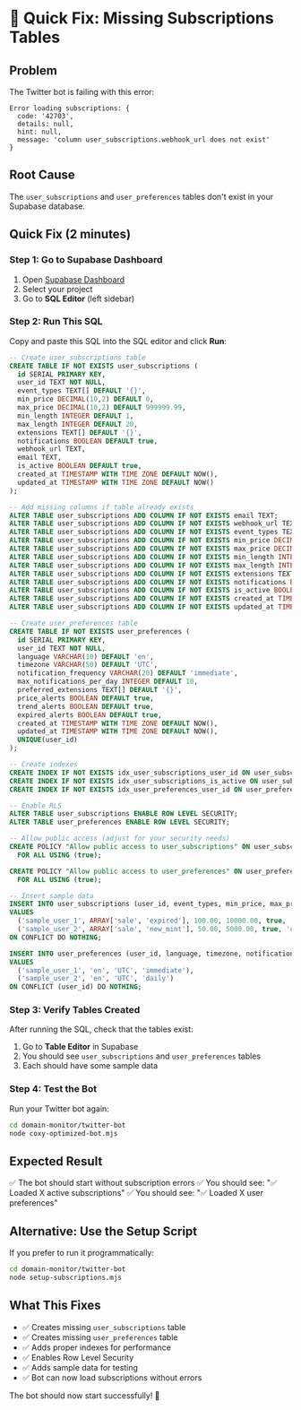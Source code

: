 # 🚨 Quick Fix: Missing Subscriptions Tables

## **Problem**
The Twitter bot is failing with this error:
```
Error loading subscriptions: {
  code: '42703',
  details: null,
  hint: null,
  message: 'column user_subscriptions.webhook_url does not exist'
}
```

## **Root Cause**
The `user_subscriptions` and `user_preferences` tables don't exist in your Supabase database.

## **Quick Fix (2 minutes)**

### **Step 1: Go to Supabase Dashboard**
1. Open [Supabase Dashboard](https://supabase.com/dashboard)
2. Select your project
3. Go to **SQL Editor** (left sidebar)

### **Step 2: Run This SQL**
Copy and paste this SQL into the SQL editor and click **Run**:

```sql
-- Create user_subscriptions table
CREATE TABLE IF NOT EXISTS user_subscriptions (
  id SERIAL PRIMARY KEY,
  user_id TEXT NOT NULL,
  event_types TEXT[] DEFAULT '{}',
  min_price DECIMAL(10,2) DEFAULT 0,
  max_price DECIMAL(10,2) DEFAULT 999999.99,
  min_length INTEGER DEFAULT 1,
  max_length INTEGER DEFAULT 20,
  extensions TEXT[] DEFAULT '{}',
  notifications BOOLEAN DEFAULT true,
  webhook_url TEXT,
  email TEXT,
  is_active BOOLEAN DEFAULT true,
  created_at TIMESTAMP WITH TIME ZONE DEFAULT NOW(),
  updated_at TIMESTAMP WITH TIME ZONE DEFAULT NOW()
);

-- Add missing columns if table already exists
ALTER TABLE user_subscriptions ADD COLUMN IF NOT EXISTS email TEXT;
ALTER TABLE user_subscriptions ADD COLUMN IF NOT EXISTS webhook_url TEXT;
ALTER TABLE user_subscriptions ADD COLUMN IF NOT EXISTS event_types TEXT[] DEFAULT '{}';
ALTER TABLE user_subscriptions ADD COLUMN IF NOT EXISTS min_price DECIMAL(10,2) DEFAULT 0;
ALTER TABLE user_subscriptions ADD COLUMN IF NOT EXISTS max_price DECIMAL(10,2) DEFAULT 999999.99;
ALTER TABLE user_subscriptions ADD COLUMN IF NOT EXISTS min_length INTEGER DEFAULT 1;
ALTER TABLE user_subscriptions ADD COLUMN IF NOT EXISTS max_length INTEGER DEFAULT 20;
ALTER TABLE user_subscriptions ADD COLUMN IF NOT EXISTS extensions TEXT[] DEFAULT '{}';
ALTER TABLE user_subscriptions ADD COLUMN IF NOT EXISTS notifications BOOLEAN DEFAULT true;
ALTER TABLE user_subscriptions ADD COLUMN IF NOT EXISTS is_active BOOLEAN DEFAULT true;
ALTER TABLE user_subscriptions ADD COLUMN IF NOT EXISTS created_at TIMESTAMP WITH TIME ZONE DEFAULT NOW();
ALTER TABLE user_subscriptions ADD COLUMN IF NOT EXISTS updated_at TIMESTAMP WITH TIME ZONE DEFAULT NOW();

-- Create user_preferences table
CREATE TABLE IF NOT EXISTS user_preferences (
  id SERIAL PRIMARY KEY,
  user_id TEXT NOT NULL,
  language VARCHAR(10) DEFAULT 'en',
  timezone VARCHAR(50) DEFAULT 'UTC',
  notification_frequency VARCHAR(20) DEFAULT 'immediate',
  max_notifications_per_day INTEGER DEFAULT 10,
  preferred_extensions TEXT[] DEFAULT '{}',
  price_alerts BOOLEAN DEFAULT true,
  trend_alerts BOOLEAN DEFAULT true,
  expired_alerts BOOLEAN DEFAULT true,
  created_at TIMESTAMP WITH TIME ZONE DEFAULT NOW(),
  updated_at TIMESTAMP WITH TIME ZONE DEFAULT NOW(),
  UNIQUE(user_id)
);

-- Create indexes
CREATE INDEX IF NOT EXISTS idx_user_subscriptions_user_id ON user_subscriptions(user_id);
CREATE INDEX IF NOT EXISTS idx_user_subscriptions_is_active ON user_subscriptions(is_active);
CREATE INDEX IF NOT EXISTS idx_user_preferences_user_id ON user_preferences(user_id);

-- Enable RLS
ALTER TABLE user_subscriptions ENABLE ROW LEVEL SECURITY;
ALTER TABLE user_preferences ENABLE ROW LEVEL SECURITY;

-- Allow public access (adjust for your security needs)
CREATE POLICY "Allow public access to user_subscriptions" ON user_subscriptions
  FOR ALL USING (true);

CREATE POLICY "Allow public access to user_preferences" ON user_preferences
  FOR ALL USING (true);

-- Insert sample data
INSERT INTO user_subscriptions (user_id, event_types, min_price, max_price, notifications, email)
VALUES 
  ('sample_user_1', ARRAY['sale', 'expired'], 100.00, 10000.00, true, 'user1@example.com'),
  ('sample_user_2', ARRAY['sale', 'new_mint'], 50.00, 5000.00, true, 'user2@example.com')
ON CONFLICT DO NOTHING;

INSERT INTO user_preferences (user_id, language, timezone, notification_frequency)
VALUES 
  ('sample_user_1', 'en', 'UTC', 'immediate'),
  ('sample_user_2', 'en', 'UTC', 'daily')
ON CONFLICT (user_id) DO NOTHING;
```

### **Step 3: Verify Tables Created**
After running the SQL, check that the tables exist:
1. Go to **Table Editor** in Supabase
2. You should see `user_subscriptions` and `user_preferences` tables
3. Each should have some sample data

### **Step 4: Test the Bot**
Run your Twitter bot again:
```bash
cd domain-monitor/twitter-bot
node coxy-optimized-bot.mjs
```

## **Expected Result**
✅ The bot should start without subscription errors
✅ You should see: "✅ Loaded X active subscriptions"
✅ You should see: "✅ Loaded X user preferences"

## **Alternative: Use the Setup Script**
If you prefer to run it programmatically:

```bash
cd domain-monitor/twitter-bot
node setup-subscriptions.mjs
```

## **What This Fixes**
- ✅ Creates missing `user_subscriptions` table
- ✅ Creates missing `user_preferences` table  
- ✅ Adds proper indexes for performance
- ✅ Enables Row Level Security
- ✅ Adds sample data for testing
- ✅ Bot can now load subscriptions without errors

The bot should now start successfully! 🚀
